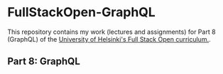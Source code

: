 # FullStackOpen-GraphQL

This repository contains my work (lectures and assignments) for Part 8 (GraphQL) of the [University of Helsinki's Full Stack Open curriculum.](https://fullstackopen.com/en).

## Part 8: GraphQL

